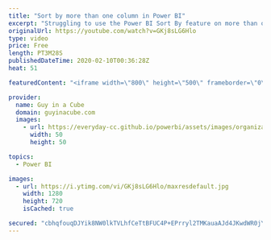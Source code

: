 ```yaml
---
title: "Sort by more than one column in Power BI"
excerpt: "Struggling to use the Power BI Sort By feature on more than one column? Patrick has a trick for you to get it to work.  📢 Become a member: https://guyinacu.be/membership   *******************  Want to take your Power BI skills to the next level? We have training courses available to help you with your"
originalUrl: https://youtube.com/watch?v=GKj8sLG6Hlo
type: video
price: Free
length: PT3M28S
publishedDateTime: 2020-02-10T00:36:28Z
heat: 51

featuredContent: "<iframe width=\"800\" height=\"500\" frameborder=\"0\" src=\"https://www.youtube.com/embed/GKj8sLG6Hlo\" allow=\"accelerometer; autoplay; encrypted-media; gyroscope; picture-in-picture\" allowfullscreen></iframe>"

provider:
  name: Guy in a Cube
  domain: guyinacube.com
  images:
    - url: https://everyday-cc.github.io/powerbi/assets/images/organizations/guyinacube.com-50x50.jpg
      width: 50
      height: 50

topics:
  - Power BI

images:
  - url: https://i.ytimg.com/vi/GKj8sLG6Hlo/maxresdefault.jpg
    width: 1280
    height: 720
    isCached: true

secured: "cbhqfouqDJYik8NW0lkTVLhfCeTtBFUC4P+EPrryl2TMKauaAJd4JKwdWR0jYnevwKcTN7tBX46OJ+vb4/QSPAcgx2dEto75un20EbBg2ymQ0g0tzRjctrR3+/1nlzEhDFWYOjxNCCZrsKfHWV/Bp/FKoarKB1srjJTRCCTHhM8Ct9GvgtIuXU7qqOclvWV2HGWhm2rQ7FE9jWYIjWVEgRFlvEUJ6uwHRceS8l5Jq+Uinf6rFjAYDrYEb8K06Skdk9LWtSRLZjabTJj8sU73vlXulJQkVMd5hqYEbflqkDUldH8lz69nmju9DsSdaP52njdJ/U0VywavGcFlMClL4idxeYSkb4ynvsPqp0wZntiUiBuxzUJD5mpzSdNaMhH7FYqXILWgKBANMm4NM0bOKtFcM0lgCkE0Rz7TXlnX4NA=;Jmv7iKtQgb7GFJYIPhtU9w=="
---
```


